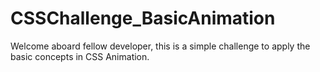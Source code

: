 # CSSChallenge_BasicAnimation
Welcome aboard fellow developer, this is a simple challenge to apply the basic concepts in CSS Animation.



